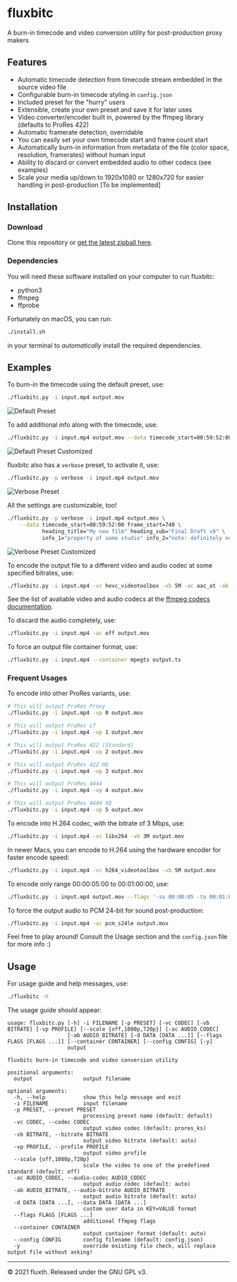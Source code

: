 # fluxbitc

A burn-in timecode and video conversion utility for post-production proxy makers

## Features

- Automatic timecode detection from timecode stream embedded in the source video file
- Configurable burn-in timecode styling in `config.json`
- Included preset for the "hurry" users
- Extensible, create your own preset and save it for later uses
- Video converter/encoder built in, powered by the ffmpeg library (defaults to ProRes 422)
- Automatic framerate detection, overridable
- You can easily set your own timecode start and frame count start
- Automatically burn-in information from metadata of the file (color space, resolution, framerates) without human input
- Ability to discard or convert embedded audio to other codecs (see examples)
- Scale your media up/down to 1920x1080 or 1280x720 for easier handling in post-production [To be implemented]

## Installation

### Download

Clone this repository or [get the latest zipball here](https://github.com/fluxTH/fluxbitc/archive/refs/heads/main.zip).

### Dependencies

You will need these software installed on your computer to run fluxbitc:
- python3
- ffmpeg
- ffprobe

Fortunately on macOS, you can run:
```bash
./install.sh
```
in your terminal to *automatically* install the required dependencies.

## Examples

To burn-in the timecode using the default preset, use:
```bash
./fluxbitc.py -i input.mp4 output.mov
```

![Default Preset](https://raw.githubusercontent.com/fluxTH/fluxbitc/main/docs/screenshot_default.png)

To add additional info along with the timecode, use:
```bash
./fluxbitc.py -i input.mp4 output.mov --data timecode_start=00:59:52:00 heading_title="My new film" heading_sub="FOR SOUND ONLY"
```

![Default Preset Customized](https://raw.githubusercontent.com/fluxTH/fluxbitc/main/docs/screenshot_default_custom.png)

fluxbitc also has a `verbose` preset, to activate it, use:
```bash
./fluxbitc.py -p verbose -i input.mp4 output.mov
```

![Verbose Preset](https://raw.githubusercontent.com/fluxTH/fluxbitc/main/docs/screenshot_verbose.png)

All the settings are customizable, too!
```bash
./fluxbitc.py -p verbose -i input.mp4 output.mov \
    --data timecode_start=00:59:52:00 frame_start=740 \
           heading_title="My new film" heading_sub="Final Draft v9" \
           info_1="property of some studio" info_2="note: definitely not color graded"
```

![Verbose Preset Customized](https://raw.githubusercontent.com/fluxTH/fluxbitc/main/docs/screenshot_verbose_custom.png)

To encode the output file to a different video and audio codec at some specified bitrates, use:
```bash
./fluxbitc.py -i input.mp4 -vc hevc_videotoolbox -vb 5M -ac aac_at -ab 128k output.mov
```

See the list of avaliable video and audio codecs at the [ffmpeg codecs documentation](https://ffmpeg.org/ffmpeg-codecs.html).

To discard the audio completely, use:
```bash
./fluxbitc.py -i input.mp4 -ac off output.mov
```

To force an output file container format, use:
```bash
./fluxbitc.py -i input.mp4 --container mpegts output.ts
```

### Frequent Usages

To encode into other ProRes variants, use:
```bash
# This will output ProRes Proxy
./fluxbitc.py -i input.mp4 -vp 0 output.mov

# This will output ProRes LT
./fluxbitc.py -i input.mp4 -vp 1 output.mov

# This will output ProRes 422 (Standard)
./fluxbitc.py -i input.mp4 -vp 2 output.mov

# This will output ProRes 422 HQ
./fluxbitc.py -i input.mp4 -vp 3 output.mov

# This will output ProRes 4444
./fluxbitc.py -i input.mp4 -vp 4 output.mov

# This will output ProRes 4444 XQ
./fluxbitc.py -i input.mp4 -vp 5 output.mov
```

To encode into H.264 codec, with the bitrate of 3 Mbps, use:
```bash
./fluxbitc.py -i input.mp4 -vc libx264 -vb 3M output.mov
```

In newer Macs, you can encode to H.264 using the hardware encoder for faster encode speed:
```bash
./fluxbitc.py -i input.mp4 -vc h264_videotoolbox -vb 5M output.mov
```

To encode only range 00:00:05:00 to 00:01:00:00, use:
```bash
./fluxbitc.py -i input.mp4 output.mov --flags '-ss 00:00:05 -to 00:01:00'
```

To force the output audio to PCM 24-bit for sound post-production:
```bash
./fluxbitc.py -i input.mp4 -ac pcm_s24le output.mov
```

Feel free to play around! Consult the Usage section and the `config.json` file for more info :)

## Usage

For usage guide and help messages, use:
```bash
./fluxbitc -h
```

The usage guide should appear:
```
usage: fluxbitc.py [-h] -i FILENAME [-p PRESET] [-vc CODEC] [-vb BITRATE] [-vp PROFILE] [--scale {off,1080p,720p}] [-ac AUDIO_CODEC]
                   [-ab AUDIO_BITRATE] [-d DATA [DATA ...]] [--flags FLAGS [FLAGS ...]] [--container CONTAINER] [--config CONFIG] [-y]
                   output

fluxbitc burn-in timecode and video conversion utility

positional arguments:
  output                output filename

optional arguments:
  -h, --help            show this help message and exit
  -i FILENAME           input filename
  -p PRESET, --preset PRESET
                        processing preset name (default: default)
  -vc CODEC, --codec CODEC
                        output video codec (default: prores_ks)
  -vb BITRATE, --bitrate BITRATE
                        output video bitrate (default: auto)
  -vp PROFILE, --profile PROFILE
                        output video profile
  --scale {off,1080p,720p}
                        scale the video to one of the predefined standard (default: off)
  -ac AUDIO_CODEC, --audio-codec AUDIO_CODEC
                        output audio codec (default: auto)
  -ab AUDIO_BITRATE, --audio-bitrate AUDIO_BITRATE
                        output audio bitrate (default: auto)
  -d DATA [DATA ...], --data DATA [DATA ...]
                        custom user data in KEY=VALUE format
  --flags FLAGS [FLAGS ...]
                        additional ffmpeg flags
  --container CONTAINER
                        output container format (default: auto)
  --config CONFIG       config filename (default: config.json)
  -y                    override existing file check, will replace output file without asking!
```

-----

© 2021 fluxth. Released under the GNU GPL v3.
